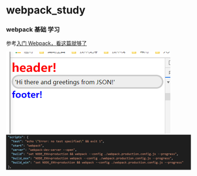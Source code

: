 <!--
 * @Description:
 * @Author: jinxiaojian
 * @Email: jinxiaojian@youxin.com
 * @LastEditors: 靳肖健
 * @Date: 2019-04-19 11:47:07
 * @LastEditTime: 2019-04-19 16:07:49
 -->

# webpack_study

### webpack 基础 学习

参考[入门 Webpack，看这篇就够了 ](https://segmentfault.com/a/1190000006178770#articleHeader3)

![凤凰](./01.png)
![凤凰](./02.png)
